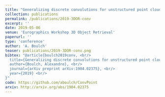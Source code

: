 ```yaml
---
title: "Generalizing discrete convolutions for unstructured point clouds"
collection: publications
permalink: /publications/2019-3DOR-conv
excerpt: ''
date: 2019-05-06
venue: 'Eurographics Workshop 3D Object Retrieval'
paperurl: ''
type: 'conference'
author: 'A. Boulch'
teaser: publications/2019-3DOR-conv.png 
bibtex: "@article{boulch2019conv, <br/>
  title={Generalizing discrete convolutions for unstructured point clouds}, <br/>
  author={Boulch, Alexandre}, <br/>
  journal={arXiv preprint arXiv:1904.02375}, <br/>
  year={2019} <br/>
}"
code: https://github.com/aboulch/ConvPoint
arxiv: http://arxiv.org/abs/1904.02375
---
```


